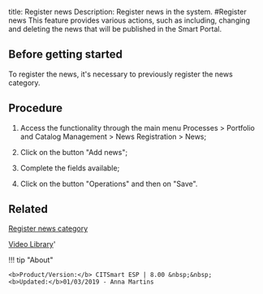 title: Register news
Description: Register news in the system. 
#Register news
This feature provides various actions, such as including, changing and deleting the news that will be published in the Smart Portal.

Before getting started
--------------------------

To register the news, it's necessary to previously register the news category.

Procedure
-------------

1.  Access the functionality through the main menu Processes \> Portfolio and
    Catalog Management \> News Registration \> News;

2.  Click on the button "Add news";

3.  Complete the fields available;

4.  Click on the button "Operations" and then on "Save".

Related
-------

[Register news category](https://docs-dev.citsmart.com/en/site/citsmart-esp-8/5-processes/portfolio-and-catalog/configuration/register-news-category.html)


<i class='fa fa-youtube-play  fa-2x' style='color:#97ce17;vertical-align: middle;'> </i> [Video Library](https://www.youtube.com/playlist?list=PLB5qK2uzf2RPsG8HdkE7qEHB39yEI_T8y)'

!!! tip "About"

    <b>Product/Version:</b> CITSmart ESP | 8.00 &nbsp;&nbsp;
    <b>Updated:</b>01/03/2019 - Anna Martins
